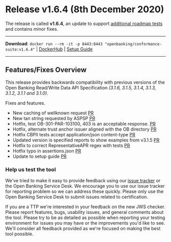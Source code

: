 # Release v1.6.4 (8th December 2020)

The release is called **v1.6.4**, an update to support [additional roadmap tests](https://openbanking.atlassian.net/wiki/spaces/DZ/pages/1564083551/OBIE+Functional+Conformance+Tool+Roadmap) and contains minor fixes.

---
**Download**: `docker run --rm -it -p 8443:8443 "openbanking/conformance-suite:v1.6.4"` | [DockerHub](https://hub.docker.com/r/openbanking/conformance-suite) | [Setup Guide](https://bitbucket.org/openbankingteam/conformance-suite/src/develop/docs/setup-guide.md)

---

## Features/Fixes Overview

This release provides backwards compatibility with previous versions of the Open Banking Read/Write Data API Specification *(3.1.6, 3.1.5, 3.1.4, 3.1.3, 3.1.2, 3.1.1 and 3.1.0)*.

Fixes and features.

* New caching of wellknown request [PR](https://bitbucket.org/openbankingteam/conformance-suite/pull-requests/579)
* New tan string requested by ASPSP [PR](https://bitbucket.org/openbankingteam/conformance-suite/pull-requests/578)
* Hotfix, test OB-301-PAR-103100, 403 is an acceptable response. [PR](https://bitbucket.org/openbankingteam/conformance-suite/pull-requests/576)
* Hotfix, alternate trust anchor issuer aligned with the OB directory [PR](https://bitbucket.org/openbankingteam/conformance-suite/pull-requests/578)
* Hotfix CBPII tests accept application/json content-type [PR](https://bitbucket.org/openbankingteam/conformance-suite/pull-requests/580)
* Updated version is specified reports to show examples from v3.1.5 [PR](https://bitbucket.org/openbankingteam/conformance-suite/pull-requests/567)
* Hotfix to correct RepresentativeAPR regex with tests [PR](https://bitbucket.org/openbankingteam/conformance-suite/pull-requests/577)
* Hotfix typo in assertions.json [PR](https://bitbucket.org/openbankingteam/conformance-suite/pull-requests/574)
* Update to setup guide [PR](https://bitbucket.org/openbankingteam/conformance-suite/pull-requests/575)

### Help us test the tool

We've tried to make it easy to provide feedback using our [issue tracker](https://bitbucket.org/openbankingteam/conformance-suite/issues?status=new&status=open) or the Open Banking Service Desk. We encourage you to use our issue tracker for reporting problem so we can address these quickly. Please only use the Open Banking Service Desk to submit issues related to certification.

If you are a TTP we're interested in your feedback on the new JWS checker. Please report features, bugs, usability issues, and general comments about the tool. Please try to be as detailed as possible when reporting your testing environment for issues you may have or the improvements you'd like to see. We'll consider all feedback provided as we're focused on making the best tool possible.